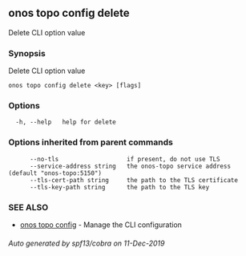 ## onos topo config delete

Delete CLI option value

### Synopsis

Delete CLI option value

```
onos topo config delete <key> [flags]
```

### Options

```
  -h, --help   help for delete
```

### Options inherited from parent commands

```
      --no-tls                   if present, do not use TLS
      --service-address string   the onos-topo service address (default "onos-topo:5150")
      --tls-cert-path string     the path to the TLS certificate
      --tls-key-path string      the path to the TLS key
```

### SEE ALSO

* [onos topo config](onos_topo_config.md)	 - Manage the CLI configuration

###### Auto generated by spf13/cobra on 11-Dec-2019
